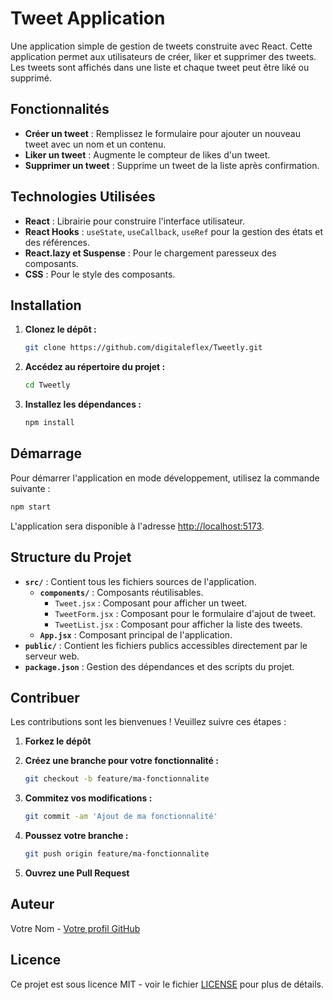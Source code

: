 

# Tweet Application

Une application simple de gestion de tweets construite avec React. Cette application permet aux utilisateurs de créer, liker et supprimer des tweets. Les tweets sont affichés dans une liste et chaque tweet peut être liké ou supprimé.

## Fonctionnalités

- **Créer un tweet** : Remplissez le formulaire pour ajouter un nouveau tweet avec un nom et un contenu.
- **Liker un tweet** : Augmente le compteur de likes d'un tweet.
- **Supprimer un tweet** : Supprime un tweet de la liste après confirmation.

## Technologies Utilisées

- **React** : Librairie pour construire l'interface utilisateur.
- **React Hooks** : `useState`, `useCallback`, `useRef` pour la gestion des états et des références.
- **React.lazy et Suspense** : Pour le chargement paresseux des composants.
- **CSS** : Pour le style des composants.

## Installation

1. **Clonez le dépôt :**

   ```bash
   git clone https://github.com/digitaleflex/Tweetly.git
   ```

2. **Accédez au répertoire du projet :**

   ```bash
   cd Tweetly
   ```

3. **Installez les dépendances :**

   ```bash
   npm install
   ```

## Démarrage

Pour démarrer l'application en mode développement, utilisez la commande suivante :

```bash
npm start
```

L'application sera disponible à l'adresse [http://localhost:5173](http://localhost:5173).

## Structure du Projet

- **`src/`** : Contient tous les fichiers sources de l'application.
  - **`components/`** : Composants réutilisables.
    - `Tweet.jsx` : Composant pour afficher un tweet.
    - `TweetForm.jsx` : Composant pour le formulaire d'ajout de tweet.
    - `TweetList.jsx` : Composant pour afficher la liste des tweets.
  - **`App.jsx`** : Composant principal de l'application.
- **`public/`** : Contient les fichiers publics accessibles directement par le serveur web.
- **`package.json`** : Gestion des dépendances et des scripts du projet.

## Contribuer

Les contributions sont les bienvenues ! Veuillez suivre ces étapes :

1. **Forkez le dépôt**
2. **Créez une branche pour votre fonctionnalité :**

   ```bash
   git checkout -b feature/ma-fonctionnalite
   ```

3. **Commitez vos modifications :**

   ```bash
   git commit -am 'Ajout de ma fonctionnalité'
   ```

4. **Poussez votre branche :**

   ```bash
   git push origin feature/ma-fonctionnalite
   ```

5. **Ouvrez une Pull Request**

## Auteur

Votre Nom - [Votre profil GitHub](https://github.com/digitaleflex)

## Licence

Ce projet est sous licence MIT - voir le fichier [LICENSE](LICENSE) pour plus de détails.

